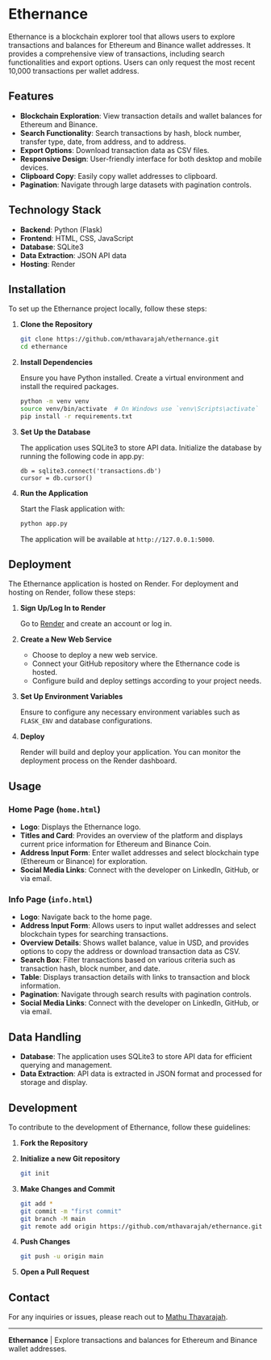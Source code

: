 # Ethernance

Ethernance is a blockchain explorer tool that allows users to explore transactions and balances for Ethereum and Binance wallet addresses. It provides a comprehensive view of transactions, including search functionalities and export options. Users can only request the most recent 10,000 transactions per wallet address.

## Features

- **Blockchain Exploration**: View transaction details and wallet balances for Ethereum and Binance.
- **Search Functionality**: Search transactions by hash, block number, transfer type, date, from address, and to address.
- **Export Options**: Download transaction data as CSV files.
- **Responsive Design**: User-friendly interface for both desktop and mobile devices.
- **Clipboard Copy**: Easily copy wallet addresses to clipboard.
- **Pagination**: Navigate through large datasets with pagination controls.

## Technology Stack

- **Backend**: Python (Flask)
- **Frontend**: HTML, CSS, JavaScript
- **Database**: SQLite3
- **Data Extraction**: JSON API data
- **Hosting**: Render

## Installation

To set up the Ethernance project locally, follow these steps:

1. **Clone the Repository**

    ```bash
    git clone https://github.com/mthavarajah/ethernance.git
    cd ethernance
    ```

2. **Install Dependencies**

    Ensure you have Python installed. Create a virtual environment and install the required packages.

    ```bash
    python -m venv venv
    source venv/bin/activate  # On Windows use `venv\Scripts\activate`
    pip install -r requirements.txt
    ```

3. **Set Up the Database**

    The application uses SQLite3 to store API data. Initialize the database by running the following code in app.py:

    ```
    db = sqlite3.connect('transactions.db')
    cursor = db.cursor()
    ```

4. **Run the Application**

    Start the Flask application with:

    ```bash
    python app.py
    ```

    The application will be available at `http://127.0.0.1:5000`.

## Deployment

The Ethernance application is hosted on Render. For deployment and hosting on Render, follow these steps:

1. **Sign Up/Log In to Render**

   Go to [Render](https://render.com) and create an account or log in.

2. **Create a New Web Service**

   - Choose to deploy a new web service.
   - Connect your GitHub repository where the Ethernance code is hosted.
   - Configure build and deploy settings according to your project needs.

3. **Set Up Environment Variables**

   Ensure to configure any necessary environment variables such as `FLASK_ENV` and database configurations.

4. **Deploy**

   Render will build and deploy your application. You can monitor the deployment process on the Render dashboard.

## Usage

### Home Page (`home.html`)

- **Logo**: Displays the Ethernance logo.
- **Titles and Card**: Provides an overview of the platform and displays current price information for Ethereum and Binance Coin.
- **Address Input Form**: Enter wallet addresses and select blockchain type (Ethereum or Binance) for exploration.
- **Social Media Links**: Connect with the developer on LinkedIn, GitHub, or via email.

### Info Page (`info.html`)

- **Logo**: Navigate back to the home page.
- **Address Input Form**: Allows users to input wallet addresses and select blockchain types for searching transactions.
- **Overview Details**: Shows wallet balance, value in USD, and provides options to copy the address or download transaction data as CSV.
- **Search Box**: Filter transactions based on various criteria such as transaction hash, block number, and date.
- **Table**: Displays transaction details with links to transaction and block information.
- **Pagination**: Navigate through search results with pagination controls.
- **Social Media Links**: Connect with the developer on LinkedIn, GitHub, or via email.

## Data Handling

- **Database**: The application uses SQLite3 to store API data for efficient querying and management.
- **Data Extraction**: API data is extracted in JSON format and processed for storage and display.

## Development

To contribute to the development of Ethernance, follow these guidelines:

1. **Fork the Repository**

2. **Initialize a new Git repository**

    ```bash
    git init
    ```

3. **Make Changes and Commit**

    ```bash
    git add *
    git commit -m "first commit"
    git branch -M main
    git remote add origin https://github.com/mthavarajah/ethernance.git
    ```

4. **Push Changes**

    ```bash
    git push -u origin main
    ```

5. **Open a Pull Request**

## Contact

For any inquiries or issues, please reach out to [Mathu Thavarajah](mthavarajah10@gmail.com).

---

**Ethernance** | Explore transactions and balances for Ethereum and Binance wallet addresses.
